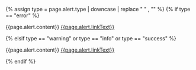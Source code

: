 
{% assign type = page.alert.type | downcase | replace " " , "" %}
{% if type == "error" %}
  <div class="usa-alert usa-alert--error usa-alert--slim" role="alert">
    <div class="usa-alert__body">
      <p class="usa-alert__text">
        {{page.alert.content}}
        <a class="usa-link" href="{{page.alert.link}}">{{page.alert.linkText}}</a>
      </p>
    </div>
  </div>
{% elsif type == "warning" or type == "info" or type == "success" %}
  <div class="usa-alert usa-alert--{{type}} usa-alert--slim">
    <div class="usa-alert__body">
      <p class="usa-alert__text">
        {{page.alert.content}}
        <a class="usa-link" href="{{page.alert.link}}">{{page.alert.linkText}}</a>
      </p>
    </div>
  </div>
{% endif %}